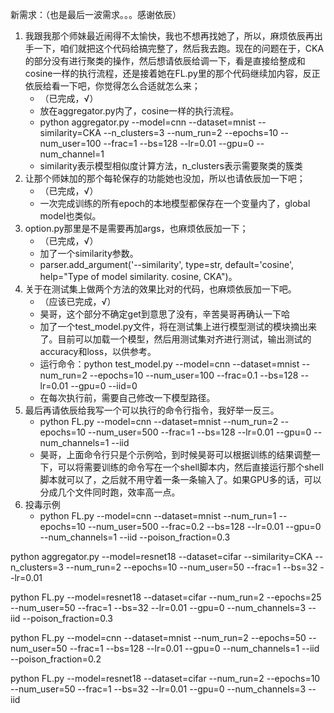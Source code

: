 新需求：（也是最后一波需求。。。感谢依辰）

1. 我跟我那个师妹最近闹得不太愉快，我也不想再找她了，所以，麻烦依辰再出手一下，咱们就把这个代码给搞完整了，然后我去跑。现在的问题在于，CKA的部分没有进行聚类的操作，然后想请依辰给调一下，看是直接给整成和cosine一样的执行流程，还是接着她在FL.py里的那个代码继续加内容，反正依辰给看一下吧，你觉得怎么合适就怎么来；
   * （已完成，√）
   * 放在aggregator.py内了，cosine一样的执行流程。
   * python aggregator.py --model=cnn --dataset=mnist --similarity=CKA --n_clusters=3 --num_run=2 --epochs=10 --num_user=100 --frac=1 --bs=128 --lr=0.01 --gpu=0 --num_channel=1
   * similarity表示模型相似度计算方法，n_clusters表示需要聚类的簇类
2. 让那个师妹加的那个每轮保存的功能她也没加，所以也请依辰加一下吧；
   * （已完成，√）
   * 一次完成训练的所有epoch的本地模型都保存在一个变量内了，global model也类似。
3. option.py那里是不是需要再加args，也麻烦依辰加一下；
   * （已完成，√）
   * 加了一个similarity参数。
   * parser.add_argument('--similarity', type=str, default='cosine', help="Type of model similarity. cosine, CKA")。
4. 关于在测试集上做两个方法的效果比对的代码，也麻烦依辰加一下吧。
   * （应该已完成，√）
   * 昊哥，这个部分不确定get到意思了没有，辛苦昊哥再确认一下哈
   * 加了一个test_model.py文件，将在测试集上进行模型测试的模块摘出来了。目前可以加载一个模型，然后用测试集对齐进行测试，输出测试的accuracy和loss，以供参考。
   * 运行命令：python test_model.py --model=cnn --dataset=mnist --num_run=2 --epochs=10 --num_user=100 --frac=0.1 --bs=128 --lr=0.01 --gpu=0 --iid=0
   * 在每次执行前，需要自己修改一下模型路径。
5. 最后再请依辰给我写一个可以执行的命令行指令，我好举一反三。
   * python FL.py --model=cnn --dataset=mnist --num_run=2 --epochs=10 --num_user=500 --frac=1 --bs=128 --lr=0.01 --gpu=0 --num_channels=1 --iid
   * 昊哥，上面命令行只是个示例哈，到时候昊哥可以根据训练的结果调整一下，可以将需要训练的命令写在一个shell脚本内，然后直接运行那个shell脚本就可以了，之后就不用守着一条一条输入了。如果GPU多的话，可以分成几个文件同时跑，效率高一点。
6. 投毒示例
   * python FL.py --model=cnn --dataset=mnist --num_run=1 --epochs=10 --num_user=500 --frac=0.2 --bs=128 --lr=0.01 --gpu=0 --num_channels=1 --iid --poison_fraction=0.3

python aggregator.py --model=resnet18 --dataset=cifar --similarity=CKA --n_clusters=3 --num_run=2 --epochs=10 --num_user=50 --frac=1 --bs=32 --lr=0.01

python FL.py --model=resnet18 --dataset=cifar --num_run=2 --epochs=25 --num_user=50 --frac=1 --bs=32 --lr=0.01 --gpu=0 --num_channels=3 --iid --poison_fraction=0.3

python FL.py --model=cnn --dataset=mnist --num_run=2 --epochs=50 --num_user=50 --frac=1 --bs=128 --lr=0.01 --gpu=0 --num_channels=1 --iid --poison_fraction=0.2

python FL.py --model=resnet18 --dataset=cifar --num_run=2 --epochs=10 --num_user=50 --frac=1 --bs=32 --lr=0.01 --gpu=0 --num_channels=3 --iid
